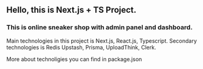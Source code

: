 ## Hello, this is Next.js + TS Project. 
### This is online sneaker shop with admin panel and dashboard.

Main technologies in this project is Next.js, React.js, Typescript. 
Secondary technologies is Redis Upstash, Prisma, UploadThink, Clerk. 

More about technoligies you can find in package.json
